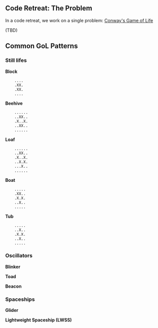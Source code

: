 ## Code Retreat: The Problem

In a code retreat, we work on a single problem: [Conway's Game of Life](https://en.wikipedia.org/wiki/Conway%27s_Game_of_Life)

(TBD)

## Common GoL Patterns


### Still lifes

**Block**
```
    ....
    .XX.
    .XX.
    ....
```
**Beehive**
```
    ......
    ..XX..
    .X..X.
    ..XX..
    ......
```
**Loaf**
```
    ......
    ..XX..
    .X..X.
    ..X.X.
    ...X..
    ......
```
**Boat**
```
    .....
    .XX..
    .X.X.
    ..X..
    .....
```
**Tub**
```
    .....
    ..X..
    .X.X.
    ..X..
    .....
```
### Oscillators

**Blinker**

**Toad**

**Beacon**

### Spaceships

**Glider**

**Lightweight Spaceship (LWSS)**
